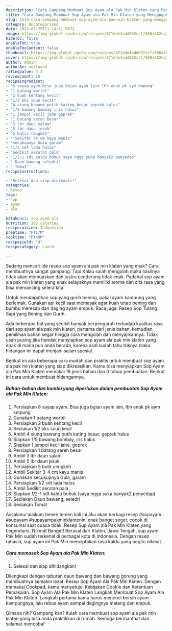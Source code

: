 ```yaml
---
description: "Cara Gampang Membuat Sop Ayam ala Pak Min Klaten yang Menggugah Selera, Buat Buka Puasa Sempurna"
title: "Cara Gampang Membuat Sop Ayam ala Pak Min Klaten yang Menggugah Selera, Buat Buka Puasa Sempurna"
slug: 1514-cara-gampang-membuat-sop-ayam-ala-pak-min-klaten-yang-menggugah-selera-buat-buka-puasa-sempurna
category: Uncategorized
date: 2023-03-25T11:14:41.087Z
image: https://img-global.cpcdn.com/recipes/871dde4add092ccf/680x482cq70/sop-ayam-ala-pak-min-klaten-foto-resep-utama.jpg
hideToc: false
enableToc: true
enableTocContent: false
thumbnail: https://img-global.cpcdn.com/recipes/871dde4add092ccf/680x482cq70/sop-ayam-ala-pak-min-klaten-foto-resep-utama.jpg
cover: https://img-global.cpcdn.com/recipes/871dde4add092ccf/680x482cq70/sop-ayam-ala-pak-min-klaten-foto-resep-utama.jpg
author: Admin
authorAv: notfound
ratingvalue: 3.1
reviewcount: 18
recipeingredient:
- "8 sayap ayam Bisa juga bgian ayam lain lbh enak pk aym kmpung"
- "1 batang wortel"
- "2 buah kentang kecil"
- "1/2 bks soun kecil"
- "4 siung bawang putih kating besar geprek halus"
- "1/5 bawang bombay iris halus"
- "1 jempol kecil jahe geprek"
- "1 batang sereh besar"
- "3 lbr daun salam"
- "5 lbr daun jeruk"
- "5 butir cengkeh"
- " Sekitar 34 cm kayu manis"
- "secukupnya Gula garam"
- "1/2 sdt lada halus"
- "Sedikit serutan pala"
- "1/2-1 sdt kaldu bubuk saya ngga suka banyak2 penyedap"
- " Daun bawang seledri"
- " Tomat"
recipeinstructions:

- "Selesai dan siap dinikmati!"
categories:
- Resep
tags:
- sop
- ayam
- ala

katakunci: sop ayam ala 
nutrition: 195 calories
recipecuisine: Indonesian
preptime: "PT17M"
cooktime: "PT48M"
recipeyield: "4"
recipecategory: Lunch

---
```



Sedang mencari ide resep sop ayam ala pak min klaten yang enak? Cara membuatnya sangat gampang. Tapi Kalau salah mengolah maka hasilnya tidak akan memuaskan dan justru cenderung tidak enak. Padahal sop ayam ala pak min klaten yang enak selayaknya memiliki aroma dan cita rasa yang bisa memancing selera kita.


Untuk mendapatkan sop yang gurih bening, pakai ayam kampung yang berlemak. Gunakan api kecil saat memasak agar kuah tetap bening dan bumbu meresap dan daging ayam empuk. Baca juga: Resep Sop Tulang Sapi yang Bening dan Gurih.

Ada beberapa hal yang sedikit banyak berpengaruh terhadap kualitas rasa dari sop ayam ala pak min klaten, pertama dari jenis bahan, kemudian pemilihan bahan segar hingga cara mengolah dan menyajikannya. Tidak usah pusing jika hendak menyiapkan sop ayam ala pak min klaten yang enak di mana pun anda berada, karena asal sudah tahu triknya maka hidangan ini dapat menjadi sajian spesial.


Berikut ini ada beberapa cara mudah dan praktis untuk membuat sop ayam ala pak min klaten yang siap dikreasikan. Kamu bisa menyiapkan Sop Ayam ala Pak Min Klaten memakai 18 jenis bahan dan 0 tahap pembuatan. Berikut ini cara untuk membuat hidangannya.

<!--inarticleads1-->

##### Bahan-bahan dan bumbu yang diperlukan dalam pembuatan Sop Ayam ala Pak Min Klaten:

1. Persiapkan 8 sayap ayam. Bisa juga bgian ayam lain, lbh enak pk aym kmpung
1. Gunakan 1 batang wortel
1. Persiapkan 2 buah kentang kecil
1. Sediakan 1/2 bks soun kecil
1. Ambil 4 siung bawang putih kating besar, geprek halus
1. Siapkan 1/5 bawang bombay, iris halus
1. Siapkan 1 jempol kecil jahe, geprek
1. Persiapkan 1 batang sereh besar
1. Ambil 3 lbr daun salam
1. Ambil 5 lbr daun jeruk
1. Persiapkan 5 butir cengkeh
1. Ambil  Sekitar 3-4 cm kayu manis
1. Gunakan secukupnya Gula, garam
1. Persiapkan 1/2 sdt lada halus
1. Ambil Sedikit serutan pala
1. Siapkan 1/2-1 sdt kaldu bubuk (saya ngga suka banyak2 penyedap)
1. Sediakan  Daun bawang, seledri
1. Sediakan  Tomat


Assalamu&#39;alaikum temen temen kali ini aku akan berbagi resep #sopayam #supayam #supayampakminklantenini enak banget seger, cocok di konsumsi saat cuaca tidak. Resep Sup Ayam ala Pak Min Klaten yang Legendaris, Nikmat Banget! Berasal dari Klaten, Jawa Tengah, sup ayam Pak Min sudah terkenal di berbagai kota di Indonesia. Dengan resep rahasia, sup ayam ini Pak Min menciptakan rasa kaldu yang begitu nikmat. 

<!--inarticleads2-->

##### Cara memasak Sop Ayam ala Pak Min Klaten:


1. Selesai dan siap dihidangkan!

Dilengkapi dengan taburan daun bawang dan bawang goreng yang membuatnya semakin lezat. Resep Sop Ayam Ala Pak Min Klaten. Dengan memakai Cookpad, kamu menyetujui Kebijakan Cookie dan Ketentuan Pemakaian. Sop Ayam Ala Pak Min Klaten Langkah Membuat Sop Ayam Ala Pak Min Klaten. Langkah pertama kamu harus mencuci bersih ayam kampungnya, lalu rebus ayam sampai dagingnya matang dan empuk. 

Gimana nih? Gampang kan? Itulah cara membuat sop ayam ala pak min klaten yang bisa anda praktikkan di rumah. Semoga bermanfaat dan selamat mencoba!
